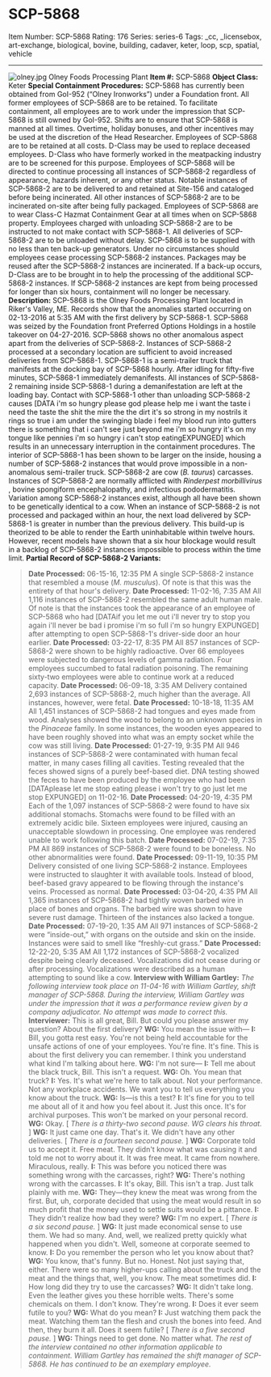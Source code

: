 # SCP-5868
Item Number: SCP-5868
Rating: 176
Series: series-6
Tags: _cc, _licensebox, art-exchange, biological, bovine, building, cadaver, keter, loop, scp, spatial, vehicle

---

![olney.jpg](https://scp-wiki.wdfiles.com/local--files/scp-5868/olney.jpg)
Olney Foods Processing Plant
**Item #:** SCP-5868
**Object Class:** Keter
**Special Containment Procedures:** SCP-5868 has currently been obtained from GoI-952 (“Olney Ironworks”) under a Foundation front. All former employees of SCP-5868 are to be retained. To facilitate containment, all employees are to work under the impression that SCP-5868 is still owned by GoI-952. Shifts are to ensure that SCP-5868 is manned at all times. Overtime, holiday bonuses, and other incentives may be used at the discretion of the Head Researcher. Employees of SCP-5868 are to be retained at all costs. D-Class may be used to replace deceased employees. D-Class who have formerly worked in the meatpacking industry are to be screened for this purpose.
Employees of SCP-5868 will be directed to continue processing all instances of SCP-5868-2 regardless of appearance, hazards inherent, or any other status. Notable instances of SCP-5868-2 are to be delivered to and retained at Site-156 and cataloged before being incinerated. All other instances of SCP-5868-2 are to be incinerated on-site after being fully packaged. Employees of SCP-5868 are to wear Class-C Hazmat Containment Gear at all times when on SCP-5868 property.
Employees charged with unloading SCP-5868-2 are to be instructed to not make contact with SCP-5868-1. All deliveries of SCP-5868-2 are to be unloaded without delay.
SCP-5868 is to be supplied with no less than ten back-up generators. Under no circumstances should employees cease processing SCP-5868-2 instances. Packages may be reused after the SCP-5868-2 instances are incinerated. If a back-up occurs, D-Class are to be brought in to help the processing of the additional SCP-5868-2 instances. If SCP-5868-2 instances are kept from being processed for longer than six hours, containment will no longer be necessary.
**Description:** SCP-5868 is the Olney Foods Processing Plant located in Riker's Valley, ME. Records show that the anomalies started occurring on 02-13-2016 at 5:35 AM with the first delivery by SCP-5868-1. SCP-5868 was seized by the Foundation front Preferred Options Holdings in a hostile takeover on 04-27-2016. SCP-5868 shows no other anomalous aspect apart from the deliveries of SCP-5868-2. Instances of SCP-5868-2 processed at a secondary location are sufficient to avoid increased deliveries from SCP-5868-1.
SCP-5868-1 is a semi-trailer truck that manifests at the docking bay of SCP-5868 hourly. After idling for fifty-five minutes, SCP-5868-1 immediately demanifests. All instances of SCP-5868-2 remaining inside SCP-5868-1 during a demanifestation are left at the loading bay. Contact with SCP-5868-1 other than unloading SCP-5868-2 causes [DATA i'm so hungry please god please help me i want the taste i need the taste the shit the mire the the dirt it's so strong in my nostrils it rings so true i am under the swinging blade i feel my blood run into gutters there is something that i can't see just beyond me i'm so hungry it's on my tongue like pennies i'm so hungry i can't stop eatingEXPUNGED] which results in an unnecessary interruption in the containment procedures. The interior of SCP-5868-1 has been shown to be larger on the inside, housing a number of SCP-5868-2 instances that would prove impossible in a non-anomalous semi-trailer truck.
SCP-5868-2 are cow (_B. taurus_) carcasses. Instances of SCP-5868-2 are normally afflicted with _Rinderpest morbillivirus_ , bovine spongiform encephalopathy, and infectious pododermatitis. Variation among SCP-5868-2 instances exist, although all have been shown to be genetically identical to a cow.
When an instance of SCP-5868-2 is not processed and packaged within an hour, the next load delivered by SCP-5868-1 is greater in number than the previous delivery. This build-up is theorized to be able to render the Earth uninhabitable within twelve hours. However, recent models have shown that a six hour blockage would result in a backlog of SCP-5868-2 instances impossible to process within the time limit.
**Partial Record of SCP-5868-2 Variants:**
> **Date Processed:** 06-15-16, 12:35 PM
> A single SCP-5868-2 instance that resembled a mouse (_M. musculus_). Of note is that this was the entirety of that hour's delivery.
> **Date Processed:** 11-02-16, 7:35 AM
> All 1,116 instances of SCP-5868-2 resembled the same adult human male. Of note is that the instances took the appearance of an employee of SCP-5868 who had [DATAif you let me out i'll never try to stop you again i'll never be bad i promise i'm so full i'm so hungry EXPUNGED] after attempting to open SCP-5868-1's driver-side door an hour earlier.
> **Date Processed:** 03-22-17, 8:35 PM
> All 857 instances of SCP-5868-2 were shown to be highly radioactive. Over 66 employees were subjected to dangerous levels of gamma radiation. Four employees succumbed to fatal radiation poisoning. The remaining sixty-two employees were able to continue work at a reduced capacity.
> **Date Processed:** 06-09-18, 3:35 AM
> Delivery contained 2,693 instances of SCP-5868-2, much higher than the average. All instances, however, were fetal.
> **Date Processed:** 10-18-18, 11:35 AM
> All 1,451 instances of SCP-5868-2 had tongues and eyes made from wood. Analyses showed the wood to belong to an unknown species in the _Pinaceae_ family. In some instances, the wooden eyes appeared to have been roughly shoved into what was an empty socket while the cow was still living.
> **Date Processed:** 01-27-19, 9:35 PM
> All 946 instances of SCP-5868-2 were contaminated with human fecal matter, in many cases filling all cavities. Testing revealed that the feces showed signs of a purely beef-based diet. DNA testing showed the feces to have been produced by the employee who had been [DATAplease let me stop eating please i won't try to go just let me stop EXPUNGED] on 11-02-16.
> **Date Processed:** 04-20-19, 4:35 PM
> Each of the 1,097 instances of SCP-5868-2 were found to have six additional stomachs. Stomachs were found to be filled with an extremely acidic bile. Sixteen employees were injured, causing an unacceptable slowdown in processing. One employee was rendered unable to work following this batch.
> **Date Processed:** 07-02-19, 7:35 PM
> All 869 instances of SCP-5868-2 were found to be boneless. No other abnormalities were found.
> **Date Processed:** 09-11-19, 10:35 PM
> Delivery consisted of one living SCP-5868-2 instance. Employees were instructed to slaughter it with available tools. Instead of blood, beef-based gravy appeared to be flowing through the instance's veins. Processed as normal.
> **Date Processed:** 03-04-20, 4:35 PM
> All 1,365 instances of SCP-5868-2 had tightly woven barbed wire in place of bones and organs. The barbed wire was shown to have severe rust damage. Thirteen of the instances also lacked a tongue.
> **Date Processed:** 07-19-20, 1:35 AM
> All 971 instances of SCP-5868-2 were “inside-out,” with organs on the outside and skin on the inside. Instances were said to smell like “freshly-cut grass.”
> **Date Processed:** 12-22-20, 5:35 AM
> All 1,172 instances of SCP-5868-2 vocalized despite being clearly deceased. Vocalizations did not cease during or after processing. Vocalizations were described as a human attempting to sound like a cow.
**Interview with William Gartley:**
> _The following interview took place on 11-04-16 with William Gartley, shift manager of SCP-5868. During the interview, William Gartley was under the impression that it was a performance review given by a company adjudicator. No attempt was made to correct this._
> **Interviewer:** This is all great, Bill. But could you please answer my question? About the first delivery?
> **WG:** You mean the issue with—
> **I:** Bill, you gotta rest easy. You're not being held accountable for the unsafe actions of one of your employees. You're fine. It's fine. This is about the first delivery you can remember. I think you understand what kind I'm talking about here.
> **WG:** I'm not sure—
> **I:** Tell me about the black truck, Bill. This isn't a request.
> **WG:** Oh. You mean that truck?
> **I:** Yes. It's what we're here to talk about. Not your performance. Not any workplace accidents. We want you to tell us everything you know about the truck.
> **WG:** Is—is this a test?
> **I:** It's fine for you to tell me about all of it and how you feel about it. Just this once. It's for archival purposes. This won't be marked on your personal record.
> **WG:** Okay.
> [ _There is a thirty-two second pause. WG clears his throat._ ]
> **WG:** It just came one day. That's it. We didn't have any other deliveries.
> [ _There is a fourteen second pause._ ]
> **WG:** Corporate told us to accept it. Free meat. They didn't know what was causing it and told me not to worry about it. It was free meat. It came from nowhere. Miraculous, really.
> **I:** This was before you noticed there was something wrong with the carcasses, right?
> **WG:** There's nothing wrong with the carcasses.
> **I:** It's okay, Bill. This isn't a trap. Just talk plainly with me.
> **WG:** They—they knew the meat was wrong from the first. But, uh, corporate decided that using the meat would result in so much profit that the money used to settle suits would be a pittance.
> **I:** They didn't realize how bad they were?
> **WG:** I'm no expert.
> [ _There is a six second pause._ ]
> **WG:** It just made economical sense to use them. We had so many. And, well, we realized pretty quickly what happened when you didn't. Well, someone at corporate seemed to know.
> **I:** Do you remember the person who let you know about that?
> **WG:** You know, that's funny. But no. Honest. Not just saying that, either. There were so many higher-ups calling about the truck and the meat and the things that, well, you know. The meat sometimes did.
> **I:** How long did they try to use the carcasses?
> **WG:** It didn't take long. Even the leather gives you these horrible welts. There's some chemicals on them. I don't know. They're wrong.
> **I:** Does it ever seem futile to you?
> **WG:** What do you mean?
> **I:** Just watching them pack the meat. Watching them tan the flesh and crush the bones into feed. And then, they burn it all. Does it seem futile?
> [ _There is a five second pause._ ]
> **WG:** Things need to get done. No matter what.
> _The rest of the interview contained no other information applicable to containment. William Gartley has remained the shift manager of SCP-5868. He has continued to be an exemplary employee._